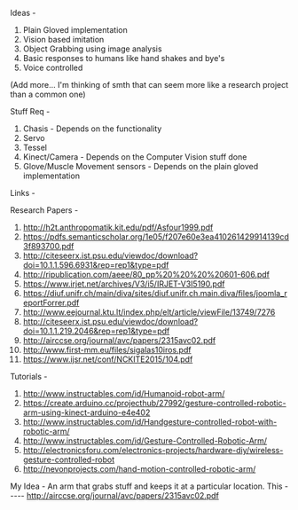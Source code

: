 Ideas - 

1. Plain Gloved implementation
1. Vision based imitation
1. Object Grabbing using image analysis
1. Basic responses to humans like hand shakes and bye's
1. Voice controlled

(Add more... I'm thinking of smth that can seem more like a research project than a common one)

Stuff Req - 

1. Chasis - Depends on the functionality
1. Servo
1. Tessel
1. Kinect/Camera - Depends on the Computer Vision stuff done
1. Glove/Muscle Movement sensors - Depends on the plain gloved implementation


Links - 

Research Papers - 

1. http://h2t.anthropomatik.kit.edu/pdf/Asfour1999.pdf
1. https://pdfs.semanticscholar.org/1e05/f207e60e3ea410261429914139cd3f893700.pdf
1. http://citeseerx.ist.psu.edu/viewdoc/download?doi=10.1.1.596.6931&rep=rep1&type=pdf
1. http://ripublication.com/aeee/80_pp%20%20%20%20601-606.pdf
1. https://www.irjet.net/archives/V3/i5/IRJET-V3I5190.pdf
1. https://diuf.unifr.ch/main/diva/sites/diuf.unifr.ch.main.diva/files/joomla_reportForrer.pdf
1. http://www.eejournal.ktu.lt/index.php/elt/article/viewFile/13749/7276
1. http://citeseerx.ist.psu.edu/viewdoc/download?doi=10.1.1.219.2046&rep=rep1&type=pdf
1. http://airccse.org/journal/avc/papers/2315avc02.pdf
1. http://www.first-mm.eu/files/sigalas10iros.pdf
1. https://www.ijsr.net/conf/NCKITE2015/104.pdf


Tutorials - 

1. http://www.instructables.com/id/Humanoid-robot-arm/
1. https://create.arduino.cc/projecthub/27992/gesture-controlled-robotic-arm-using-kinect-arduino-e4e402
1. http://www.instructables.com/id/Handgesture-controlled-robot-with-robotic-arm/
1. http://www.instructables.com/id/Gesture-Controlled-Robotic-Arm/
1. http://electronicsforu.com/electronics-projects/hardware-diy/wireless-gesture-controlled-robot
1. http://nevonprojects.com/hand-motion-controlled-robotic-arm/



My Idea - An arm that grabs stuff and keeps it at a particular location.
This ----- http://airccse.org/journal/avc/papers/2315avc02.pdf
